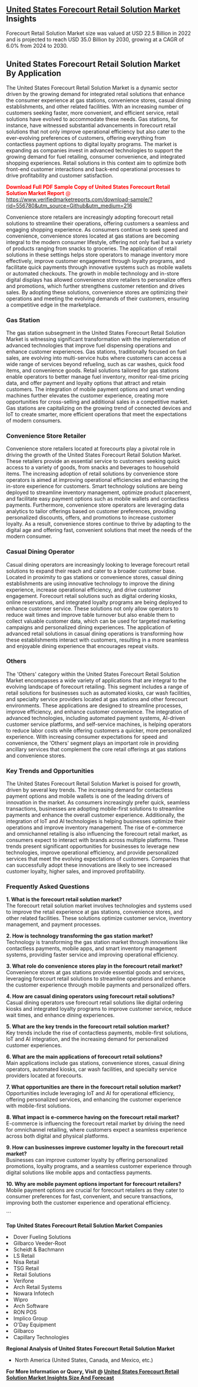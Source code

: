 <h2><a href="https://www.verifiedmarketreports.com/download-sample/?rid=556780&amp;utm_source=Github&amp;utm_medium=216" target="_blank">United States Forecourt Retail Solution Market</a> Insights</h2><p>Forecourt Retail Solution Market size was valued at USD 22.5 Billion in 2022 and is projected to reach USD 35.0 Billion by 2030, growing at a CAGR of 6.0% from 2024 to 2030.</p><p><h2>United States Forecourt Retail Solution Market By Application</h2><p>The United States Forecourt Retail Solution Market is a dynamic sector driven by the growing demand for integrated retail solutions that enhance the consumer experience at gas stations, convenience stores, casual dining establishments, and other related facilities. With an increasing number of customers seeking faster, more convenient, and efficient service, retail solutions have evolved to accommodate these needs. Gas stations, for instance, have witnessed substantial advancements in forecourt retail solutions that not only improve operational efficiency but also cater to the ever-evolving preferences of customers, offering everything from contactless payment options to digital loyalty programs. The market is expanding as companies invest in advanced technologies to support the growing demand for fuel retailing, consumer convenience, and integrated shopping experiences. Retail solutions in this context aim to optimize both front-end customer interactions and back-end operational processes to drive profitability and customer satisfaction.<p><span class=""><span style="color: #ff0000;"><strong>Download Full PDF Sample Copy of United States Forecourt Retail Solution Market Report</strong> @ </span><a href="https://www.verifiedmarketreports.com/download-sample/?rid=556780&amp;utm_source=Github&amp;utm_medium=216" target="_blank">https://www.verifiedmarketreports.com/download-sample/?rid=556780&amp;utm_source=Github&amp;utm_medium=216</a></span></p></p><p>Convenience store retailers are increasingly adopting forecourt retail solutions to streamline their operations, offering customers a seamless and engaging shopping experience. As consumers continue to seek speed and convenience, convenience stores located at gas stations are becoming integral to the modern consumer lifestyle, offering not only fuel but a variety of products ranging from snacks to groceries. The application of retail solutions in these settings helps store operators to manage inventory more effectively, improve customer engagement through loyalty programs, and facilitate quick payments through innovative systems such as mobile wallets or automated checkouts. The growth in mobile technology and in-store digital displays has allowed convenience store retailers to personalize offers and promotions, which further strengthens customer retention and drives sales. By adopting these solutions, convenience stores are optimizing their operations and meeting the evolving demands of their customers, ensuring a competitive edge in the marketplace.</p><h3>Gas Station</h3><p>The gas station subsegment in the United States Forecourt Retail Solution Market is witnessing significant transformation with the implementation of advanced technologies that improve fuel dispensing operations and enhance customer experiences. Gas stations, traditionally focused on fuel sales, are evolving into multi-service hubs where customers can access a wide range of services beyond refueling, such as car washes, quick food items, and convenience goods. Retail solutions tailored for gas stations enable operators to better manage fuel inventory, monitor real-time pricing data, and offer payment and loyalty options that attract and retain customers. The integration of mobile payment options and smart vending machines further elevates the customer experience, creating more opportunities for cross-selling and additional sales in a competitive market. Gas stations are capitalizing on the growing trend of connected devices and IoT to create smarter, more efficient operations that meet the expectations of modern consumers.</p><h3>Convenience Store Retailer</h3><p>Convenience store retailers located at forecourts play a pivotal role in driving the growth of the United States Forecourt Retail Solution Market. These retailers provide an essential service to customers seeking quick access to a variety of goods, from snacks and beverages to household items. The increasing adoption of retail solutions by convenience store operators is aimed at improving operational efficiencies and enhancing the in-store experience for customers. Smart technology solutions are being deployed to streamline inventory management, optimize product placement, and facilitate easy payment options such as mobile wallets and contactless payments. Furthermore, convenience store operators are leveraging data analytics to tailor offerings based on customer preferences, providing personalized discounts, offers, and promotions to increase customer loyalty. As a result, convenience stores continue to thrive by adapting to the digital age and offering fast, convenient solutions that meet the needs of the modern consumer.</p><h3>Casual Dining Operator</h3><p>Casual dining operators are increasingly looking to leverage forecourt retail solutions to expand their reach and cater to a broader customer base. Located in proximity to gas stations or convenience stores, casual dining establishments are using innovative technology to improve the dining experience, increase operational efficiency, and drive customer engagement. Forecourt retail solutions such as digital ordering kiosks, online reservations, and integrated loyalty programs are being deployed to enhance customer service. These solutions not only allow operators to reduce wait times and improve table turnover but also enable them to collect valuable customer data, which can be used for targeted marketing campaigns and personalized dining experiences. The application of advanced retail solutions in casual dining operations is transforming how these establishments interact with customers, resulting in a more seamless and enjoyable dining experience that encourages repeat visits.</p><h3>Others</h3><p>The 'Others' category within the United States Forecourt Retail Solution Market encompasses a wide variety of applications that are integral to the evolving landscape of forecourt retailing. This segment includes a range of retail solutions for businesses such as automated kiosks, car wash facilities, and specialty service providers located at gas stations and other forecourt environments. These applications are designed to streamline processes, improve efficiency, and enhance customer convenience. The integration of advanced technologies, including automated payment systems, AI-driven customer service platforms, and self-service machines, is helping operators to reduce labor costs while offering customers a quicker, more personalized experience. With increasing consumer expectations for speed and convenience, the 'Others' segment plays an important role in providing ancillary services that complement the core retail offerings at gas stations and convenience stores.</p><h3>Key Trends and Opportunities</h3><p>The United States Forecourt Retail Solution Market is poised for growth, driven by several key trends. The increasing demand for contactless payment options and mobile wallets is one of the leading drivers of innovation in the market. As consumers increasingly prefer quick, seamless transactions, businesses are adopting mobile-first solutions to streamline payments and enhance the overall customer experience. Additionally, the integration of IoT and AI technologies is helping businesses optimize their operations and improve inventory management. The rise of e-commerce and omnichannel retailing is also influencing the forecourt retail market, as consumers expect to interact with brands across multiple platforms. These trends present significant opportunities for businesses to leverage new technologies, improve operational efficiency, and provide personalized services that meet the evolving expectations of customers. Companies that can successfully adopt these innovations are likely to see increased customer loyalty, higher sales, and improved profitability.</p><h3>Frequently Asked Questions</h3><p><b>1. What is the forecourt retail solution market?</b><br> The forecourt retail solution market involves technologies and systems used to improve the retail experience at gas stations, convenience stores, and other related facilities. These solutions optimize customer service, inventory management, and payment processes.</p><p><b>2. How is technology transforming the gas station market?</b><br> Technology is transforming the gas station market through innovations like contactless payments, mobile apps, and smart inventory management systems, providing faster service and improving operational efficiency.</p><p><b>3. What role do convenience stores play in the forecourt retail market?</b><br> Convenience stores at gas stations provide essential goods and services, leveraging forecourt retail solutions to streamline operations and enhance the customer experience through mobile payments and personalized offers.</p><p><b>4. How are casual dining operators using forecourt retail solutions?</b><br> Casual dining operators use forecourt retail solutions like digital ordering kiosks and integrated loyalty programs to improve customer service, reduce wait times, and enhance dining experiences.</p><p><b>5. What are the key trends in the forecourt retail solution market?</b><br> Key trends include the rise of contactless payments, mobile-first solutions, IoT and AI integration, and the increasing demand for personalized customer experiences.</p><p><b>6. What are the main applications of forecourt retail solutions?</b><br> Main applications include gas stations, convenience stores, casual dining operators, automated kiosks, car wash facilities, and specialty service providers located at forecourts.</p><p><b>7. What opportunities are there in the forecourt retail solution market?</b><br> Opportunities include leveraging IoT and AI for operational efficiency, offering personalized services, and enhancing the customer experience with mobile-first solutions.</p><p><b>8. What impact is e-commerce having on the forecourt retail market?</b><br> E-commerce is influencing the forecourt retail market by driving the need for omnichannel retailing, where customers expect a seamless experience across both digital and physical platforms.</p><p><b>9. How can businesses improve customer loyalty in the forecourt retail market?</b><br> Businesses can improve customer loyalty by offering personalized promotions, loyalty programs, and a seamless customer experience through digital solutions like mobile apps and contactless payments.</p><p><b>10. Why are mobile payment options important for forecourt retailers?</b><br> Mobile payment options are crucial for forecourt retailers as they cater to consumer preferences for fast, convenient, and secure transactions, improving both the customer experience and operational efficiency.</p>```</p><p><strong>Top United States Forecourt Retail Solution Market Companies</strong></p><div data-test-id=""><p><li>Dover Fueling Solutions</li><li> Gilbarco Veeder-Root</li><li> Scheidt & Bachmann</li><li> LS Retail</li><li> Nisa Retail</li><li> TSG Retail</li><li> Retail Solutions</li><li> Verifone</li><li> Arch Retail Systems</li><li> Nowara Infotech</li><li> Wipro</li><li> Arch Software</li><li> RON POS</li><li> Implico Group</li><li> O'Day Equipment</li><li> Gilbarco</li><li> Capillary Technologies</li></p><div><strong>Regional Analysis of&nbsp;United States Forecourt Retail Solution Market</strong></div><ul><li dir="ltr"><p dir="ltr">North America&nbsp;(United States, Canada, and Mexico, etc.)</p></li></ul><p><strong>For More Information or Query, Visit @&nbsp;</strong><strong><a href="https://www.verifiedmarketreports.com/product/forecourt-retail-solution-market/?utm_source=Github&amp;utm_medium=216" target="_blank">United States Forecourt Retail Solution Market Insights Size And Forecast</a></strong></p></div>
